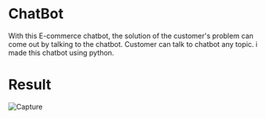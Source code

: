 # ChatBot
With this E-commerce chatbot, the solution of the customer's problem can come out by talking to the chatbot. Customer can talk to chatbot any topic.
i made this chatbot using python. 

# Result
![Capture](https://user-images.githubusercontent.com/71444879/124344127-559d3e80-dbee-11eb-8d3f-fa67cbc3d4a2.PNG)
